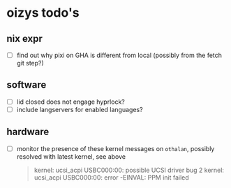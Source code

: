 # oizys todo's


## nix expr

- [ ] find out why pixi on GHA is different from local (possibly from the fetch git step?)

## software

- [ ] lid closed does not engage hyprlock?
- [ ] include langservers for enabled languages?

## hardware

- [ ] monitor the presence of these kernel messages on `othalan`,
      possibly resolved with latest kernel, see above
  > kernel: ucsi_acpi USBC000:00: possible UCSI driver bug 2
  > kernel: ucsi_acpi USBC000:00: error -EINVAL: PPM init failed

<!-- generated with <3 by daylinmorgan/todo -->
